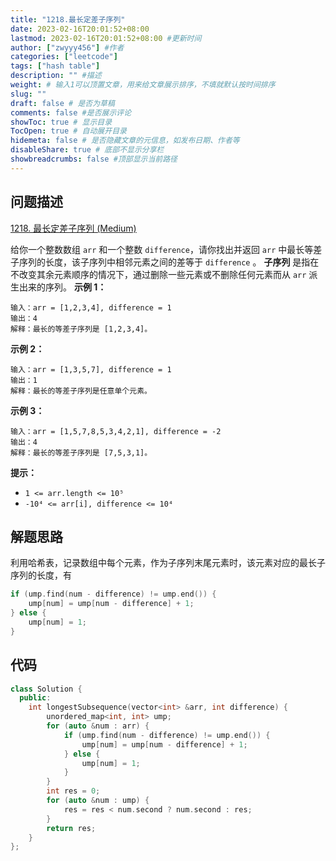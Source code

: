 ```yaml
---
title: "1218.最长定差子序列"
date: 2023-02-16T20:01:52+08:00
lastmod: 2023-02-16T20:01:52+08:00 #更新时间
author: ["zwyyy456"] #作者
categories: ["leetcode"]
tags: ["hash table"]
description: "" #描述
weight: # 输入1可以顶置文章，用来给文章展示排序，不填就默认按时间排序
slug: ""
draft: false # 是否为草稿
comments: false #是否展示评论
showToc: true # 显示目录
TocOpen: true # 自动展开目录
hidemeta: false # 是否隐藏文章的元信息，如发布日期、作者等
disableShare: true # 底部不显示分享栏
showbreadcrumbs: false #顶部显示当前路径
---
```

## 问题描述
[1218. 最长定差子序列 (Medium)](https://leetcode.cn/problems/longest-arithmetic-subsequence-of-given-difference/
)

给你一个整数数组 `arr` 和一个整数 `difference`，请你找出并返回 `arr`
中最长等差子序列的长度，该子序列中相邻元素之间的差等于 `difference` 。
**子序列** 是指在不改变其余元素顺序的情况下，通过删除一些元素或不删除任何元素而从 `arr` 派生出来的序列。
**示例 1：**
```
输入：arr = [1,2,3,4], difference = 1
输出：4
解释：最长的等差子序列是 [1,2,3,4]。
```
**示例 2：**
```
输入：arr = [1,3,5,7], difference = 1
输出：1
解释：最长的等差子序列是任意单个元素。
```
**示例 3：**
```
输入：arr = [1,5,7,8,5,3,4,2,1], difference = -2
输出：4
解释：最长的等差子序列是 [7,5,3,1]。
```
**提示：**
- `1 <= arr.length <= 10⁵`
- `-10⁴ <= arr[i], difference <= 10⁴`

## 解题思路
利用哈希表，记录数组中每个元素，作为子序列末尾元素时，该元素对应的最长子序列的长度，有

```cpp
if (ump.find(num - difference) != ump.end()) {
    ump[num] = ump[num - difference] + 1;
} else {
    ump[num] = 1;
}
```

## 代码
```cpp
class Solution {
  public:
    int longestSubsequence(vector<int> &arr, int difference) {
        unordered_map<int, int> ump;
        for (auto &num : arr) {
            if (ump.find(num - difference) != ump.end()) {
                ump[num] = ump[num - difference] + 1;
            } else {
                ump[num] = 1;
            }
        }
        int res = 0;
        for (auto &num : ump) {
            res = res < num.second ? num.second : res;
        }
        return res;
    }
};
```
